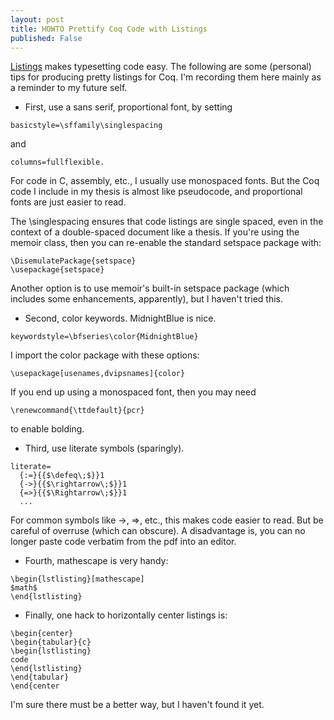 ```yaml
---
layout: post
title: HOWTO Prettify Coq Code with Listings
published: False
---
```


[Listings](http://www.ctan.org/pkg/listings) makes typesetting code easy. The following are some (personal) tips for producing pretty listings for Coq. I'm recording them here mainly as a reminder to my future self.

* First, use a sans serif, proportional font, by setting
```
basicstyle=\sffamily\singlespacing
```
and 
```
columns=fullflexible.
```
For code in C, assembly, etc., I usually use monospaced fonts. But the Coq code I include in my thesis is almost like pseudocode, and proportional fonts are just easier to read.

The \singlespacing ensures that code listings are single spaced, even in the context of a double-spaced document like a thesis. If you're using the memoir class, then you can re-enable the standard setspace package with:
```
\DisemulatePackage{setspace}
\usepackage{setspace}
```
Another option is to use memoir's built-in setspace package (which includes some enhancements, apparently), but I haven't tried this.

* Second, color keywords. MidnightBlue is nice.
```
keywordstyle=\bfseries\color{MidnightBlue}
```
I import the color package with these options:
```
\usepackage[usenames,dvipsnames]{color}
```
If you end up using a monospaced font, then you may need
```
\renewcommand{\ttdefault}{pcr}
```
to enable bolding.

* Third, use literate symbols (sparingly). 
```
literate=
  {:=}{{$\defeq\;$}}1
  {->}{{$\rightarrow\;$}}1
  {=>}{{$\Rightarrow\;$}}1
  ...
```
For common symbols like ->, =>, etc., this makes code easier to read. But be careful of overruse (which can obscure). A disadvantage is, you can no longer paste code verbatim from the pdf into an editor.

* Fourth, mathescape is very handy: 
```
\begin{lstlisting}[mathescape]
$math$
\end{lstlisting}
```

* Finally, one hack to horizontally center listings is:
```
\begin{center}
\begin{tabular}{c}
\begin{lstlisting}
code
\end{lstlisting}
\end{tabular}
\end{center
```
I'm sure there must be a better way, but I haven't found it yet.
